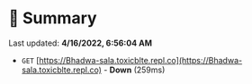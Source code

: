 # 📖 Summary
Last updated: **4/16/2022, 6:56:04 AM**

- `GET` [https://Bhadwa-sala.toxicblte.repl.co](https://Bhadwa-sala.toxicblte.repl.co) - **Down** (259ms)
